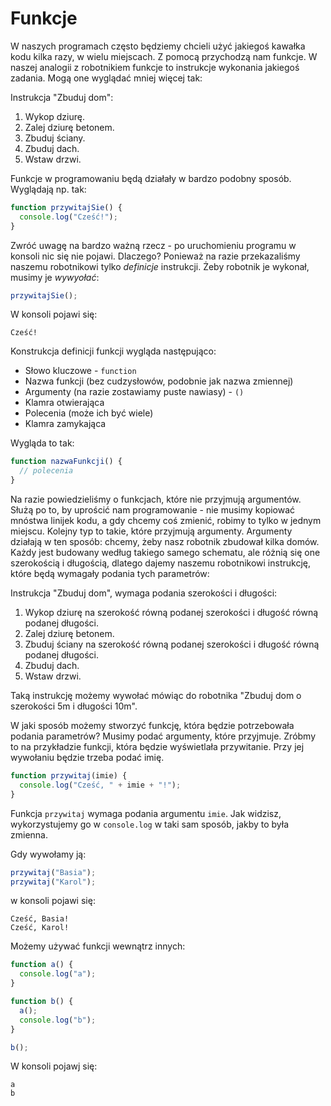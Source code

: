 # Funkcje
W naszych programach często będziemy chcieli użyć jakiegoś kawałka kodu kilka razy, w wielu miejscach. Z pomocą przychodzą nam funkcje. W naszej analogii z robotnikiem funkcje to instrukcje wykonania jakiegoś zadania. Mogą one wyglądać mniej więcej tak:

Instrukcja "Zbuduj dom":
1. Wykop dziurę.
2. Zalej dziurę betonem.
3. Zbuduj ściany.
4. Zbuduj dach.
5. Wstaw drzwi.

Funkcje w programowaniu będą działały w bardzo podobny sposób. Wyglądają np. tak:
```javascript
function przywitajSie() {
  console.log("Cześć!");
}
```

Zwróć uwagę na bardzo ważną rzecz - po uruchomieniu programu w konsoli nic się nie pojawi. Dlaczego? Ponieważ na razie przekazaliśmy naszemu robotnikowi tylko *definicje* instrukcji. Żeby robotnik je wykonał, musimy je *wywyołać*:
```javascript
przywitajSie();
```

W konsoli pojawi się:
```
Cześć!
```

Konstrukcja definicji funkcji wygląda następująco:
* Słowo kluczowe - `function`
* Nazwa funkcji (bez cudzysłowów, podobnie jak nazwa zmiennej)
* Argumenty (na razie zostawiamy puste nawiasy) - `()`
* Klamra otwierająca
* Polecenia (może ich być wiele)
* Klamra zamykająca

Wygląda to tak:
```javascript
function nazwaFunkcji() {
  // polecenia
}
```

Na razie powiedzieliśmy o funkcjach, które nie przyjmują argumentów. Służą po to, by uprościć nam programowanie - nie musimy kopiować mnóstwa linijek kodu, a gdy chcemy coś zmienić, robimy to tylko w jednym miejscu. Kolejny typ to takie, które przyjmują argumenty. Argumenty działają w ten sposób: chcemy, żeby nasz robotnik zbudował kilka domów. Każdy jest budowany według takiego samego schematu, ale różnią się one szerokością i długością, dlatego dajemy naszemu robotnikowi instrukcję, które będą wymagały podania tych parametrów:

Instrukcja "Zbuduj dom", wymaga podania szerokości i długości:
1. Wykop dziurę na szerokość równą podanej szerokości i długość równą podanej długości.
2. Zalej dziurę betonem.
3. Zbuduj ściany na szerokość równą podanej szerokości i długość równą podanej długości.
4. Zbuduj dach.
5. Wstaw drzwi.

Taką instrukcję możemy wywołać mówiąc do robotnika "Zbuduj dom o szerokości 5m i długości 10m".

W jaki sposób możemy stworzyć funkcję, która będzie potrzebowała podania parametrów? Musimy podać argumenty, które przyjmuje. Zróbmy to na przykładzie funkcji, która będzie wyświetlała przywitanie. Przy jej wywołaniu będzie trzeba podać imię.
```javascript
function przywitaj(imie) {
  console.log("Cześć, " + imie + "!");
}
```

Funkcja `przywitaj` wymaga podania argumentu `imie`. Jak widzisz, wykorzystujemy go w `console.log` w taki sam sposób, jakby to była zmienna.

Gdy wywołamy ją:
```javascript
przywitaj("Basia");
przywitaj("Karol");
```

w konsoli pojawi się:
```
Cześć, Basia!
Cześć, Karol!
```

Możemy używać funkcji wewnątrz innych:
```javascript
function a() {
  console.log("a");
}

function b() {
  a();
  console.log("b");
}

b();
```

W konsoli pojawj się:
```
a
b
```